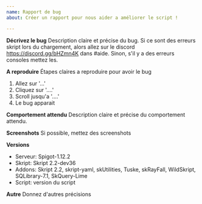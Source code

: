 ```yaml
---
name: Rapport de bug
about: Créer un rapport pour nous aider a améliorer le script !

---
```


**Décrivez le bug**
Description claire et précise du bug. Si ce sont des erreurs skript lors du chargement, alors allez sur le discord https://discord.gg/bHZmn4K dans #aide. Sinon, s'il y a des erreurs consoles mettez les.

**A reproduire**
Étapes claires a reproduire pour avoir le bug
1. Allez sur '...'
2. Cliquez sur '....'
3. Scroll jusqu'a '....'
4. Le bug apparait

**Comportement attendu**
Description claire et précise du comportement attendu.

**Screenshots**
Si possible, mettez des screenshots

**Versions**
 - Serveur: Spigot-1.12.2
 - Skript: Skript 2.2-dev36
 - Addons: Skript 2.2, skript-yaml, skUtilities, Tuske, skRayFall, WildSkript, SQLibrary-7.1, SkQuery-Lime
- Script: version du script

**Autre**
Donnez d'autres précisions
